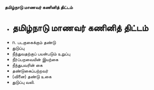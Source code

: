 **தமிழ்நாடு மாணவர் கணினித் திட்டம்**
- # தமிழ்நாடு மாணவர் கணினித் திட்டம்
- n. படகுகைக்கும் தண்டு
- துடுப்பு
- நீந்துவதற்குப் பயன்படும் உறுப்பு
- நீர்ப்பறவையின் இயற்கை
- நீந்துபவரின் கை
- தண்டுகைப்பற்றவர்
- (வினை) தண்டு உகை
- துடுப்பு வலி.

